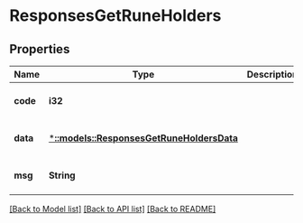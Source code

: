 # ResponsesGetRuneHolders

## Properties
Name | Type | Description | Notes
------------ | ------------- | ------------- | -------------
**code** | **i32** |  | [optional] [default to null]
**data** | [***::models::ResponsesGetRuneHoldersData**](responses.GetRuneHoldersData.md) |  | [optional] [default to null]
**msg** | **String** |  | [optional] [default to null]

[[Back to Model list]](../README.md#documentation-for-models) [[Back to API list]](../README.md#documentation-for-api-endpoints) [[Back to README]](../README.md)


